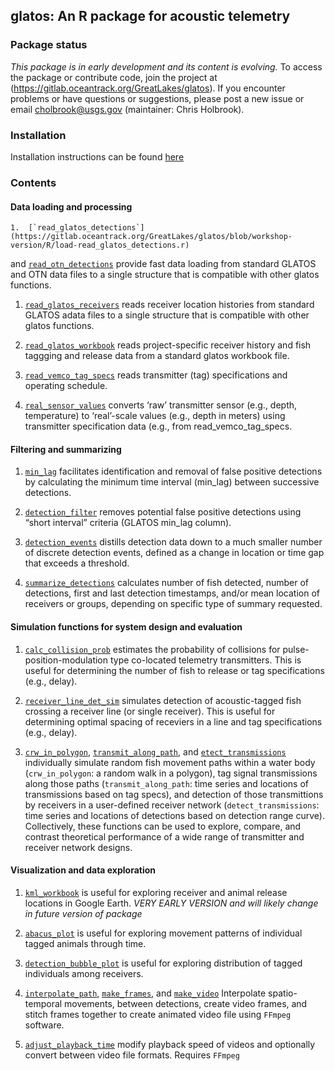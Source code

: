 <!-- README.md is generated from README.Rmd. Please edit that file -->
glatos: An R package for acoustic telemetry
-------------------------------------------

### Package status

*This package is in early development and its content is evolving.* To
access the package or contribute code, join the project at
(<https://gitlab.oceantrack.org/GreatLakes/glatos>). If you encounter
problems or have questions or suggestions, please post a new issue or
email <cholbrook@usgs.gov> (maintainer: Chris Holbrook).

### Installation

Installation instructions can be found
[here](https://gitlab.oceantrack.org/GreatLakes/glatos/wikis/installation-instructions)

### Contents

#### Data loading and processing

    1.  [`read_glatos_detections`](https://gitlab.oceantrack.org/GreatLakes/glatos/blob/workshop-version/R/load-read_glatos_detections.r)

and
[`read_otn_detections`](https://gitlab.oceantrack.org/GreatLakes/glatos/blob/workshop-version/R/load-read_otn_detections.r)
provide fast data loading from standard GLATOS and OTN data files to a
single structure that is compatible with other glatos functions.

1.  [`read_glatos_receivers`](https://gitlab.oceantrack.org/GreatLakes/glatos/blob/workshop-version/R/load-read_glatos_receivers.r)
    reads receiver location histories from standard GLATOS adata files
    to a single structure that is compatible with other glatos
    functions.

2.  [`read_glatos_workbook`](https://gitlab.oceantrack.org/GreatLakes/glatos/blob/workshop-version/R/load-read_glatos_workbook.r)
    reads project-specific receiver history and fish taggging and
    release data from a standard glatos workbook file.

3.  [`read_vemco_tag_specs`](https://gitlab.oceantrack.org/GreatLakes/glatos/blob/workshop-version/R/load-read_vemco_tag_specs.r)
    reads transmitter (tag) specifications and operating schedule.

4.  [`real_sensor_values`](https://gitlab.oceantrack.org/GreatLakes/glatos/blob/workshop-version/R/proc-real_sensor_values.r)
    converts ‘raw’ transmitter sensor (e.g., depth, temperature) to
    ‘real’-scale values (e.g., depth in meters) using transmitter
    specification data (e.g., from read\_vemco\_tag\_specs.

#### Filtering and summarizing

1.  [`min_lag`](https://gitlab.oceantrack.org/GreatLakes/glatos/blob/workshop-version/R/proc-min_lag.r)
    facilitates identification and removal of false positive detections
    by calculating the minimum time interval (min\_lag) between
    successive detections.

2.  [`detection_filter`](https://gitlab.oceantrack.org/GreatLakes/glatos/blob/workshop-version/R/filt-false_detections.r)
    removes potential false positive detections using “short interval”
    criteria (GLATOS min\_lag column).

3.  [`detection_events`](https://gitlab.oceantrack.org/GreatLakes/glatos/blob/workshop-version/R/summ-detection_events.r)
    distills detection data down to a much smaller number of discrete
    detection events, defined as a change in location or time gap that
    exceeds a threshold.

4.  [`summarize_detections`](https://gitlab.oceantrack.org/GreatLakes/glatos/blob/workshop-version/R/summ-summarize_detections.r)
    calculates number of fish detected, number of detections, first and
    last detection timestamps, and/or mean location of receivers or
    groups, depending on specific type of summary requested.

#### Simulation functions for system design and evaluation

1.  [`calc_collision_prob`](https://gitlab.oceantrack.org/GreatLakes/glatos/blob/workshop-version/R/sim-calc_collision_prob.r)
    estimates the probability of collisions for
    pulse-position-modulation type co-located telemetry transmitters.
    This is useful for determining the number of fish to release or tag
    specifications (e.g., delay).

2.  [`receiver_line_det_sim`](https://gitlab.oceantrack.org/GreatLakes/glatos/blob/workshop-version/R/sim-receiver_line_det_sim.r)
    simulates detection of acoustic-tagged fish crossing a receiver line
    (or single receiver). This is useful for determining optimal spacing
    of receviers in a line and tag specifications (e.g., delay).

3.  [`crw_in_polygon`](https://gitlab.oceantrack.org/GreatLakes/glatos/blob/workshop-version/R/simutil-crw_in_polygon.r),
    [`transmit_along_path`](https://gitlab.oceantrack.org/GreatLakes/glatos/blob/workshop-version/R/sim-transmit_along_path.r),
    and
    [`etect_transmissions`](https://gitlab.oceantrack.org/GreatLakes/glatos/blob/workshop-version/R/sim-detect_transmissions.r)
    individually simulate random fish movement paths within a water body
    (`crw_in_polygon`: a random walk in a polygon), tag signal
    transmissions along those paths (`transmit_along_path`: time series
    and locations of transmissions based on tag specs), and detection of
    those transmittions by receivers in a user-defined receiver network
    (`detect_transmissions`: time series and locations of detections
    based on detection range curve). Collectively, these functions can
    be used to explore, compare, and contrast theoretical performance of
    a wide range of transmitter and receiver network designs.

#### Visualization and data exploration

1.  [`kml_workbook`](https://gitlab.oceantrack.org/GreatLakes/glatos/blob/workshop-version/R/vis-kml_workbook.r)
    is useful for exploring receiver and animal release locations in
    Google Earth. *VERY EARLY VERSION and will likely change in future
    version of package*

2.  [`abacus_plot`](https://gitlab.oceantrack.org/GreatLakes/glatos/blob/workshop-version/R/vis-abacus_plot.r)
    is useful for exploring movement patterns of individual tagged
    animals through time.

3.  [`detection_bubble_plot`](https://gitlab.oceantrack.org/GreatLakes/glatos/blob/workshop-version/R/vis-detection_bubble_plot.r)
    is useful for exploring distribution of tagged individuals among
    receivers.

4.  [`interpolate_path`](https://gitlab.oceantrack.org/GreatLakes/glatos/blob/workshop-version/R/vis-interpolate_path.r),
    [`make_frames`](https://gitlab.oceantrack.org/GreatLakes/glatos/blob/workshop-version/R/vis-make_frames.r),
    and
    [`make_video`](https://gitlab.oceantrack.org/GreatLakes/glatos/blob/workshop-version/R/vis-make_video.r)
    Interpolate spatio-temporal movements, between detections, create
    video frames, and stitch frames together to create animated video
    file using `FFmpeg` software.

5.  [`adjust_playback_time`](https://gitlab.oceantrack.org/GreatLakes/glatos/blob/workshop-version/R/vis-adjust_playback_time.r)
    modify playback speed of videos and optionally convert between video
    file formats. Requires `FFmpeg`
